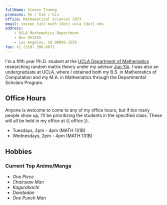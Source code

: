 ```yaml
---
fullName: Steven Trương
pronouns: he / him / his
office: Mathematical Sciences 3973
email: steven [at] math [dot] ucla [dot] edu
address:
    - UCLA Mathematics Department
    - Box 951555
    - Los Angeles, CA 90095-1555
fax: +1 (310) 206-6673
---
```


I'm a fifth year Ph.D. student at the [UCLA Department of Mathematics](https://ww3.math.ucla.edu/) researching random matrix theory under my advisor [Jun Yin](https://www.math.ucla.edu/~jyin/). I was also an undergraduate at UCLA, where I obtained both my B.S. in Mathematics of Computation and my M.A. in Mathematics through the Departmental Scholars Program.

## Office Hours

Anyone is welcome to come to any of my office hours, but if too many people show up, I'll be prioritizing the students in the specified class. These will all be held in my office at {{ office }}.

-   Tuesdays, 2pm - 4pm (MATH 131B)
-   Wednesdays, 2pm - 4pm (MATH 131B)

## Hobbies

### Current Top Anime/Manga

-   _One Piece_
-   _Chainsaw Man_
-   _Kagurabachi_
-   _Dandadan_
-   _One Punch Man_
